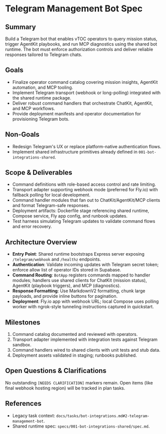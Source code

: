 # Telegram Management Bot Spec

## Summary
Build a Telegram bot that enables vTOC operators to query mission status, trigger AgentKit playbooks, and run MCP diagnostics using the shared bot runtime. The bot must enforce authorization controls and deliver reliable responses tailored to Telegram chats.

## Goals
- Finalize operator command catalog covering mission insights, AgentKit automation, and MCP tooling.
- Implement Telegram transport (webhook or long-polling) integrated with the shared runtime package.
- Deliver robust command handlers that orchestrate ChatKit, AgentKit, and MCP workflows.
- Provide deployment manifests and operator documentation for provisioning Telegram bots.

## Non-Goals
- Redesign Telegram's UX or replace platform-native authentication flows.
- Implement shared infrastructure primitives already defined in `001-bot-integrations-shared`.

## Scope & Deliverables
- Command definitions with role-based access control and rate limiting.
- Transport adapter supporting webhook mode (preferred for Fly.io) with fallback polling for local development.
- Command handler modules that fan out to ChatKit/AgentKit/MCP clients and format Telegram-safe responses.
- Deployment artifacts: Dockerfile stage referencing shared runtime, Compose service, Fly app config, and runbook updates.
- Test harness simulating Telegram updates to validate command flows and error recovery.

## Architecture Overview
- **Entry Point**: Shared runtime bootstraps Express server exposing `/telegram/webhook` and `/healthz` endpoints.
- **Authentication**: Validate incoming updates with Telegram secret token; enforce allow list of operator IDs stored in Supabase.
- **Command Routing**: `BotApp` registers commands mapped to handler modules; handlers use shared clients for ChatKit (mission status), AgentKit (playbook triggers), and MCP (diagnostics).
- **Response Formatting**: Use MarkdownV2 formatting, chunk large payloads, and provide inline buttons for pagination.
- **Deployment**: Fly.io app with webhook URL; local Compose uses polling worker with ngrok-style tunneling instructions captured in quickstart.

## Milestones
1. Command catalog documented and reviewed with operators.
2. Transport adapter implemented with integration tests against Telegram sandbox.
3. Command handlers wired to shared clients with unit tests and stub data.
4. Deployment assets validated in staging; runbooks published.

## Open Questions & Clarifications
No outstanding `[NEEDS CLARIFICATION]` markers remain. Open items (like final webhook hosting region) will be tracked in plan tasks.

## References
- Legacy task context: `docs/tasks/bot-integrations.md#2-telegram-management-bot`.
- Shared runtime spec: `specs/001-bot-integrations-shared/spec.md`.
